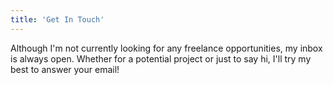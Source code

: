 ```yaml
---
title: 'Get In Touch'
---
```


Although I'm not currently looking for any freelance opportunities, my inbox is always open. Whether for a potential project or just to say hi, I'll try my best to answer your email!
